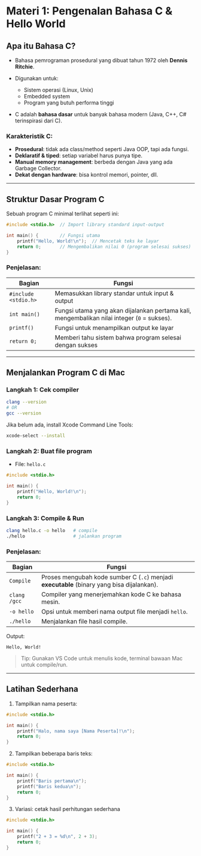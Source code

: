 # Materi 1: Pengenalan Bahasa C & Hello World

## Apa itu Bahasa C?

* Bahasa pemrograman prosedural yang dibuat tahun 1972 oleh **Dennis Ritchie**.
* Digunakan untuk:

  * Sistem operasi (Linux, Unix)
  * Embedded system
  * Program yang butuh performa tinggi
* C adalah **bahasa dasar** untuk banyak bahasa modern (Java, C++, C# terinspirasi dari C).

### Karakteristik C:

* **Prosedural**: tidak ada class/method seperti Java OOP, tapi ada fungsi.
* **Deklaratif & tiped**: setiap variabel harus punya tipe.
* **Manual memory management**: berbeda dengan Java yang ada Garbage Collector.
* **Dekat dengan hardware**: bisa kontrol memori, pointer, dll.

---

## Struktur Dasar Program C

Sebuah program C minimal terlihat seperti ini:

```c
#include <stdio.h>  // Import library standard input-output

int main() {        // Fungsi utama
    printf("Hello, World!\n");  // Mencetak teks ke layar
    return 0;       // Mengembalikan nilai 0 (program selesai sukses)
}
```

### Penjelasan:

| Bagian               | Fungsi                                                                                      |
| -------------------- | ------------------------------------------------------------------------------------------- |
| `#include <stdio.h>` | Memasukkan library standar untuk input & output                                             |
| `int main()`         | Fungsi utama yang akan dijalankan pertama kali, mengembalikan nilai integer (`0` = sukses). |
| `printf()`           | Fungsi untuk menampilkan output ke layar                                                    |
| `return 0;`          | Memberi tahu sistem bahwa program selesai dengan sukses                                     |


---

## Menjalankan Program C di Mac

### Langkah 1: Cek compiler

```bash
clang --version
# OR
gcc --version
```

Jika belum ada, install Xcode Command Line Tools:

```bash
xcode-select --install
```

### Langkah 2: Buat file program

* File: `hello.c`

```c
#include <stdio.h>

int main() {
    printf("Hello, World!\n");
    return 0;
}
```

### Langkah 3: Compile & Run

```bash
clang hello.c -o hello   # compile
./hello                  # jalankan program
```

### Penjelasan:

| Bagian       | Fungsi                                                                                     |
| ------------ | ------------------------------------------------------------------------------------------ |
| `Compile`    | Proses mengubah kode sumber C (`.c`) menjadi **executable** (binary yang bisa dijalankan). |
| `clang /gcc` | Compiler yang menerjemahkan kode C ke bahasa mesin.                                        |
| `-o hello`   | Opsi untuk memberi nama output file menjadi `hello`.                                       |
| `./hello`    | Menjalankan file hasil compile.                                                            |

Output:

```
Hello, World!
```

> Tip: Gunakan VS Code untuk menulis kode, terminal bawaan Mac untuk compile/run.

---

## Latihan Sederhana

1. Tampilkan nama peserta:

```c
#include <stdio.h>

int main() {
    printf("Halo, nama saya [Nama Peserta]!\n");
    return 0;
}
```

2. Tampilkan beberapa baris teks:

```c
#include <stdio.h>

int main() {
    printf("Baris pertama\n");
    printf("Baris kedua\n");
    return 0;
}
```

3. Variasi: cetak hasil perhitungan sederhana

```c
#include <stdio.h>

int main() {
    printf("2 + 3 = %d\n", 2 + 3);
    return 0;
}
```
